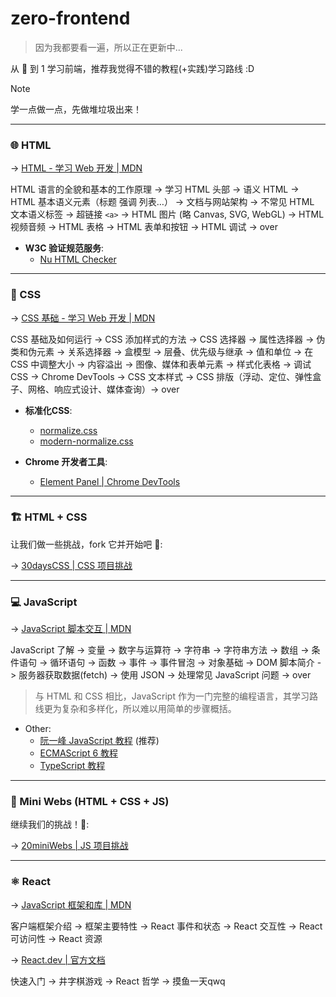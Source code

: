 # zero-frontend

> 因为我都要看一遍，所以正在更新中...

从 🥚 到 1 学习前端，推荐我觉得不错的教程(+实践)学习路线 :D

> [!NOTE]
> 学一点做一点，先做堆垃圾出来！

---

### 🌐 HTML

-> [HTML - 学习 Web 开发 | MDN](https://developer.mozilla.org/zh-CN/docs/Learn_web_development/Core/Structuring_content)

HTML 语言的全貌和基本的工作原理 -> 学习 HTML 头部 -> 语义 HTML -> HTML 基本语义元素（标题 强调 列表…） -> 文档与网站架构 -> 不常见 HTML 文本语义标签 -> 超链接 `<a>` -> HTML 图片 (略 Canvas, SVG, WebGL) -> HTML 视频音频 -> HTML 表格 -> HTML 表单和按钮 -> HTML 调试 -> over

- **W3C 验证规范服务**:
  - [Nu HTML Checker](https://validator.w3.org/nu/)

---

### 🎨 CSS

-> [CSS 基础 - 学习 Web 开发 | MDN](https://developer.mozilla.org/zh-CN/docs/Learn_web_development/Core/Styling_basics)

CSS 基础及如何运行 -> CSS 添加样式的方法 -> CSS 选择器 -> 属性选择器 -> 伪类和伪元素 -> 关系选择器 -> 盒模型 -> 层叠、优先级与继承 -> 值和单位 -> 在 CSS 中调整大小 -> 内容溢出 -> 图像、媒体和表单元素 -> 样式化表格 -> 调试 CSS -> Chrome DevTools -> CSS 文本样式 -> CSS 排版（浮动、定位、弹性盒子、网格、响应式设计、媒体查询）-> over

- **标准化CSS**:
  - [normalize.css](https://necolas.github.io/normalize.css/)
  - [modern-normalize.css](https://github.com/sindresorhus/modern-normalize)

- **Chrome 开发者工具**:
  - [Element Panel | Chrome DevTools](https://developer.chrome.google.cn/docs/devtools/elements?hl=zh-cn)

---

### 🏗 HTML + CSS

让我们做一些挑战，fork 它并开始吧 🚀:

-> [30daysCSS | CSS 项目挑战](https://github.com/dogxii/30daysCSS)

---

### 💻 JavaScript

-> [JavaScript 脚本交互 | MDN](https://developer.mozilla.org/zh-CN/docs/Learn_web_development/Core/Scripting)

JavaScript 了解 -> 变量 -> 数字与运算符 -> 字符串 -> 字符串方法 -> 数组 -> 条件语句 -> 循环语句 -> 函数 -> 事件 -> 事件冒泡 -> 对象基础 -> DOM 脚本简介 -> 服务器获取数据(fetch) -> 使用 JSON -> 处理常见 JavaScript 问题 -> over

> 与 HTML 和 CSS 相比，JavaScript 作为一门完整的编程语言，其学习路线更为复杂和多样化，所以难以用简单的步骤概括。

- Other:
  - [阮一峰 JavaScript 教程](https://wangdoc.com/javascript/) (推荐)
  - [ECMAScript 6 教程](https://wangdoc.com/es6)
  - [TypeScript 教程](https://wangdoc.com/typescript/)

---

### 🧩 Mini Webs (HTML + CSS + JS)

继续我们的挑战！🚀:

-> [20miniWebs | JS 项目挑战](https://github.com/dogxii/miniWebs)

---

### ⚛ React

-> [JavaScript 框架和库 | MDN](https://developer.mozilla.org/zh-CN/docs/Learn_web_development/Core/Frameworks_libraries)

客户端框架介绍 -> 框架主要特性 -> React 事件和状态 -> React 交互性 -> React 可访问性 -> React 资源

-> [React.dev | 官方文档](https://zh-hans.react.dev/learn)

快速入门 -> 井字棋游戏 -> React 哲学 -> 摸鱼一天qwq
